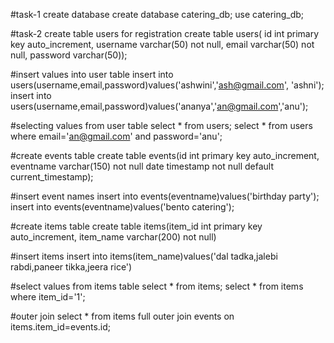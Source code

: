 #task-1 create database
create database catering_db;
use catering_db;

#task-2 create table users for registration
create table users( id int primary key auto_increment, username varchar(50) not null, email varchar(50) not null, 
password varchar(50));

#insert values into user table
insert into users(username,email,password)values('ashwini','ash@gmail.com', 'ashni');
insert into users(username,email,password)values('ananya','an@gmail.com','anu');

#selecting values from user table
select * from users;
select * from users where email='an@gmail.com' and password='anu';

#create events table
create table events(id int primary key auto_increment, eventname varchar(150) not null
date timestamp not null default current_timestamp);

#insert event names
insert into events(eventname)values('birthday party');
insert into events(eventname)values('bento catering');

#create items table
create table items(item_id int primary key auto_increment, item_name varchar(200) not null)

#insert items 
insert into items(item_name)values('dal tadka,jalebi rabdi,paneer tikka,jeera rice')

#select values from items table
select * from items;
select * from items where item_id='1';

#outer join
select * from items 
full outer join events
on items.item_id=events.id;
